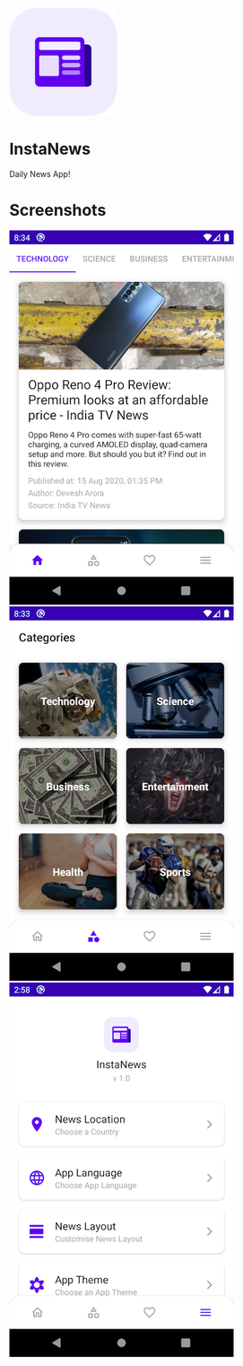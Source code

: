 ![alt text](https://github.com/Singularity-Coder/InstaNews/blob/master/logo192.png)
# InstaNews
Daily News App!

# Screenshots
![alt text](https://github.com/Singularity-Coder/InstaNews/blob/master/s1.png)
![alt text](https://github.com/Singularity-Coder/InstaNews/blob/master/s2.png)
![alt text](https://github.com/Singularity-Coder/InstaNews/blob/master/s4.png)